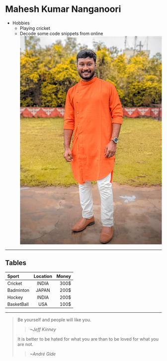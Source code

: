 # Mahesh Kumar Nanganoori
* Hobbies
    * Playing cricket 
    * Decode some code snippets from online 
![Mahesh_Kumar](/Mahesh.jpg) 
*******************************************************************************
## Tables
|Sport|Location|Money|
|:---|:---:|---:|
|Cricket|INDIA|300$|
|Badminton|JAPAN|200$|
|Hockey|INDIA|200$|
|BasketBall|USA|100$|
***********************************************************************
> Be yourself and people will like you.
>> *~Jeff Kinney*
>
> It is better to be hated for what you are than to be loved for what you are not.
>> *~André Gide*
  